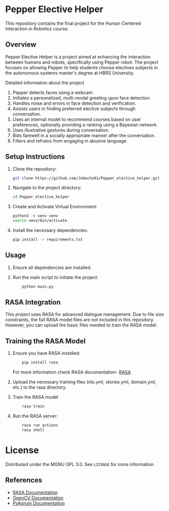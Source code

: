 # Pepper Elective Helper

This repository contains the final project for the Human Centered Interaction in Robotics course.

## Overview

Pepper Elective Helper is a project aimed at enhancing the interaction between humans and robots, specifically using Pepper robot. The project focuses on allowing Pepper to help students choose electives subjects in the autonomous systems master's degree at HBRS University.

Detailed information about the project
1. Pepper detects faces using a webcam.
2. Initiates a personalized, multi-modal greeting upon face detection.
3. Handles noise and errors in face detection and verification.
4. Assists users in finding preferred elective subjects through conversation.
5. Uses an internal model to recommend courses based on user preferences, optionally providing a ranking using a Bayesian network.
6. Uses illustrative gestures during conversation.
7. Bids farewell in a socially appropriate manner after the conversation.
8. Filters and refrains from engaging in abusive language.

## Setup Instructions

1. Clone the repository:
   ```bash
   git clone https://github.com/Jobecho91/Pepper_elective_helper.git
    ```
2. Navigate to the project directory:
    ```bash
    cd Pepper_elective_helper
    ```

3. Create and Activate Virtual Environment:

    ```bash
    python3 -m venv venv
    source venv/bin/activate  
    ```
4. Install the necessary dependencies:
    ```bash
    pip install -r requirements.txt
    ```

## Usage

1. Ensure all dependencies are installed.

2. Run the main script to initiate the project:

    ```bash
        python main.py
    ```
## RASA Integration

This project uses RASA for advanced dialogue management. Due to file size constraints, the full RASA model files are not included in this repository. However, you can upload the basic files needed to train the RASA model.
## Training the RASA Model

1. Ensure you have RASA installed:
    ```bash
        pip install rasa
    ```
    For more information check RASA documentation- [RASA](https://rasa.com/docs/rasa/installation/installing-rasa-open-source/)

2. Upload the necessary training files (nlu.yml, stories.yml, domain.yml, etc.) to the rasa directory.

3. Train the RASA model
    ```bash
        rasa train
    ```
4. Run the RASA server:
    ```bash
        rasa run actions
        rasa shell
    ```

# License

Distributed under the MGNU GPL 3.0. See `LICENSE` for more information.
 
## References

- [RASA Documentation](https://rasa.com/docs/)
- [OpenCV Documentation](https://docs.opencv.org/)
- [PyAgrum Documentation](https://pyagrum.readthedocs.io/en/latest/)